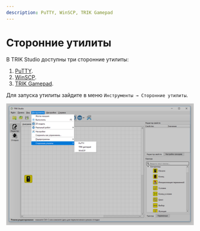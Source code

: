 ```yaml
---
description: PuTTY, WinSCP, TRIK Gamepad
---
```


# Сторонние утилиты

В TRIK Studio доступны три сторонние утилиты:

1. [PuTTY](putty.md).
2. [WinSCP](winscp.md).
3. [TRIK Gamepad](../../gamepad/about/utility.md).

Для запуска утилиты зайдите в меню `Инструменты → Сторонние утилиты`.

![](../../.gitbook/assets/utilities.png)
